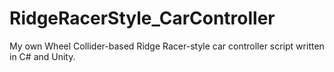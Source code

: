 # RidgeRacerStyle_CarController
My own Wheel Collider-based Ridge Racer-style car controller script written in C# and Unity.
